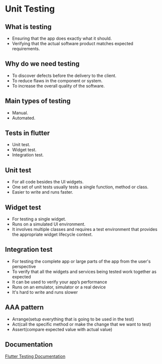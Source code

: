 # Unit Testing

## What is testing

* Ensuring that the app does exactly what it should.
* Verifying that the actual software product matches expected requirements.

## Why do we need testing

* To discover defects before the delivery to the client.
* To reduce flaws in the component or system.
* To increase the overall quality of the software.

## Main types of testing

* Manual.
* Automated.

## Tests in flutter

* Unit test.
* Widget test.
* Integration test.

## Unit test

* For all code besides the UI widgets.
* One set of unit tests usually tests a single function, method or class.
* Easier to write and runs faster.

## Widget test

* For testing a single widget.
* Runs on a simulated UI environment.
* It involves multiple classes and requires a test environment that provides the appropriate widget lifecycle context.

## Integration test

* For testing the complete app or large parts of the app from the user's perspective
* To verify that all the widgets and services being tested work together as expected
* It can be used to verify your app’s performance
* Runs on an emulator, simulator or a real device
* It's hard to write and runs slower

## AAA pattern

* Arrange(setup everything that is going to be used in the test)
* Act(call the specific method or make the change that we want to test)
* Assert(compare expected value with actual value)

## Documentation

[Flutter Testing Documentation](https://docs.flutter.dev/testing/overview)
